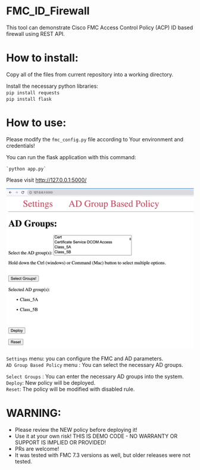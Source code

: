 # FMC_ID_Firewall


This tool can demonstrate Cisco FMC Access Control Policy (ACP) ID based firewall using REST API. 


# How to install:

  Copy all of the files from current repository into a working directory.    
  
  Install the necessary python libraries:  
  `pip install requests`  
  `pip install flask`  

# How to use:

Please modify the `fmc_config.py` file according to Your environment and credentials!   

You can run the flask application with this command:

    `python app.py`


Please visit http://127.0.0.1:5000/ 

![Flask GUI](/flask_gui.jpg?raw=true "Flask GUI")

`Settings` menu: you can configure the FMC and AD parameters.  
`AD Group Based Policy` menu : You can select the necessary AD groups.  


`Select Groups` : You can enter the necessary AD groups into the system.  
`Deploy`: New policy will be deployed.  
`Reset`: The policy will be modified with disabled rule.  


# WARNING: 

- Please review the NEW policy before deploying it!  
- Use it at your own risk! THIS IS DEMO CODE - NO WARRANTY OR SUPPORT IS IMPLIED OR PROVIDED!  
- PRs are welcome!   
- It was tested with FMC 7.3 versions as well, but older releases were not tested.  
